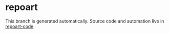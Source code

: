 # repoart

This branch is generated automatically. Source code and automation live in [repoart-code](https://github.com/nanoa296/repoart-code).

